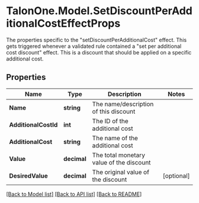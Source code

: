# TalonOne.Model.SetDiscountPerAdditionalCostEffectProps
The properties specific to the \"setDiscountPerAdditionalCost\" effect. This gets triggered whenever a validated rule contained a \"set per additional cost discount\" effect. This is a discount that should be applied on a specific additional cost.
## Properties

Name | Type | Description | Notes
------------ | ------------- | ------------- | -------------
**Name** | **string** | The name/description of this discount | 
**AdditionalCostId** | **int** | The ID of the additional cost | 
**AdditionalCost** | **string** | The name of the additional cost | 
**Value** | **decimal** | The total monetary value of the discount | 
**DesiredValue** | **decimal** | The original value of the discount | [optional] 

[[Back to Model list]](../README.md#documentation-for-models) [[Back to API list]](../README.md#documentation-for-api-endpoints) [[Back to README]](../README.md)

